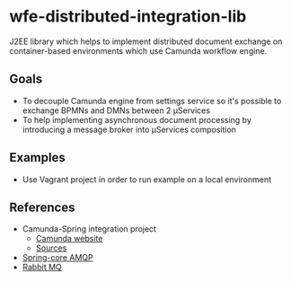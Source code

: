 # wfe-distributed-integration-lib
J2EE library which helps to implement distributed document exchange on container-based environments which use Camunda workflow engine.

## Goals
 * To decouple Camunda engine from settings service so it's possible to exchange BPMNs and DMNs between 2 μServices
 * To help implementing asynchronous document processing by introducing a message broker into μServices composition
 
## Examples
 * Use Vagrant project in order to run example on a local environment
 
## References
 * Camunda-Spring integration project
    * [Camunda website](https://docs.camunda.org/manual/7.9/user-guide/spring-framework-integration/)
    * [Sources](https://github.com/camunda/camunda-bpm-platform/tree/master/engine-spring)
 * [Spring-core AMQP](https://spring.io/projects/spring-amqp)
 * [Rabbit MQ](https://www.rabbitmq.com/)
